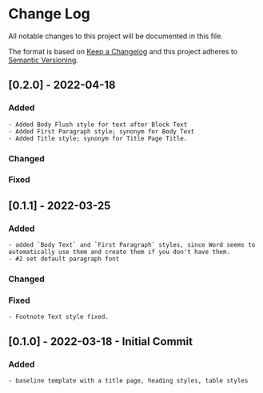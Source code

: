 
# Change Log
All notable changes to this project will be documented in this file.
 
The format is based on [Keep a Changelog](http://keepachangelog.com/)
and this project adheres to [Semantic Versioning](http://semver.org/).
 
## [0.2.0] - 2022-04-18

### Added
    - Added Body Flush style for text after Block Text
    - Added First Paragraph style; synonym for Body Text
    - Added Title style; synonym for Title Page Title.

### Changed
 
### Fixed
 

## [0.1.1] - 2022-03-25

### Added
    - added `Body Text` and `First Paragraph` styles, since Word seems to automatically use them and create them if you don't have them.
    - #2 set default paragraph font 

### Changed
 
### Fixed
    - Footnote Text style fixed.
 
 
## [0.1.0] - 2022-03-18 - Initial Commit

### Added
    - baseline template with a title page, heading styles, table styles
 